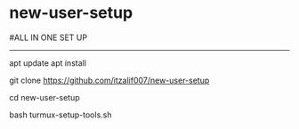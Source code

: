 # new-user-setup
#ALL IN ONE SET UP

-------------------------------------


apt update
apt install

 git clone https://github.com/itzalif007/new-user-setup



cd new-user-setup

bash turmux-setup-tools.sh
